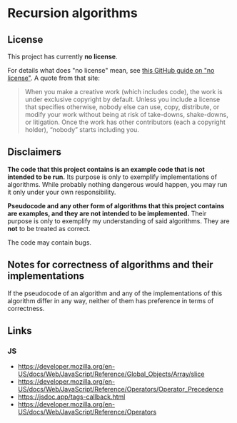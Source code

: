 # Recursion algorithms

## License

This project has currently **no license**.

For details what does "no license" mean, see [this GitHub guide on "no license"](https://choosealicense.com/no-permission/). A quote from that site:

> When you make a creative work (which includes code), the work is under exclusive copyright by default. Unless you include a license that specifies otherwise, nobody else can use, copy, distribute, or modify your work without being at risk of take-downs, shake-downs, or litigation. Once the work has other contributors (each a copyright holder), “nobody” starts including you.

## Disclaimers

**The code that this project contains is an example code that is not intended to be run.** Its purpose is only to exemplify implementations of algorithms. While probably nothing dangerous would happen, you may run it only under your own responsibility.

**Pseudocode and any other form of algorithms that this project contains are examples, and they are not intended to be implemented.** Their purpose is only to exemplify my understanding of said algorithms. They are **not** to be treated as correct.

The code may contain bugs.

## Notes for correctness of algorithms and their implementations

If the pseudocode of an algorithm and any of the implementations of this algorithm differ in any way, neither of them has preference in terms of correctness.

## Links

### JS

- https://developer.mozilla.org/en-US/docs/Web/JavaScript/Reference/Global_Objects/Array/slice
- https://developer.mozilla.org/en-US/docs/Web/JavaScript/Reference/Operators/Operator_Precedence
- https://jsdoc.app/tags-callback.html
- https://developer.mozilla.org/en-US/docs/Web/JavaScript/Reference/Operators